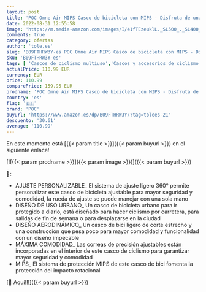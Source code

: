 ```yaml
---
layout: post
title: 'POC Omne Air MIPS Casco de bicicleta con MIPS - Disfruta de una comodidad y una funcionalidad extraordinarias con una protección que te anima a superarte'
date: 2022-08-31 12:55:58
image: 'https://m.media-amazon.com/images/I/41fTEzeuklL._SL500_._SL400_.jpg'
comments: true
category: ofertas
author: 'tole.es'
slug: 'B09FTHRW3Y-es POC Omne Air MIPS Casco de bicicleta con MIPS - Disfruta...'
sku: 'B09FTHRW3Y-es'
tags: [ 'Cascos de ciclismo multiuso','Cascos y accesorios de ciclismo','Ciclismo','Deportes y aire libre','Ropa y equipo para deportes','bicicleta','poc','🇪🇸', ]
actualPrice: 110.99 EUR
currency: EUR
price: 110.99
comparePrice: 159.95 EUR
prodname: 'POC Omne Air MIPS Casco de bicicleta con MIPS - Disfruta de una comodidad y una funcionalidad extraordinarias con una protección que te anima a superarte'
country: 'es'
flag: '🇪🇸'
brand: 'POC'
buyurl: 'https://www.amazon.es/dp/B09FTHRW3Y/?tag=tolees-21'
descuento: '30.61'
average: '110.99'
---
```


En este momento está [{{< param title >}}]({{< param buyurl >}}) en el siguiente enlace!

[![{{< param prodname >}}]({{< param image >}})]({{< param buyurl >}})

🔎:

- AJUSTE PERSONALIZABLE_ El sistema de ajuste ligero 360° permite personalizar este casco de bicicleta ajustable para mayor seguridad y comodidad, la rueda de ajuste se puede manejar con una sola mano
- DISEÑO DE USO URBANO_ Un casco de bicicleta urbano para ir protegido a diario, está diseñado para hacer ciclismo por carretera, para salidas de fin de semana o para desplazarse en la ciudad
- DISEÑO AERODINÁMICO_ Un casco de bici ligero de corte estrecho y una construcción que pesa poco para mayor comodidad y funcionalidad con un diseño impecable
- MÁXIMA COMODIDAD_ Las correas de precisión ajustables están incorporadas en el interior de este casco de ciclismo para garantizar mayor seguridad y comodidad
- MIPS_ El sistema de protección MIPS de este casco de bici fomenta la protección del impacto rotacional

[🛒 Aquí!!!]({{< param buyurl >}})

